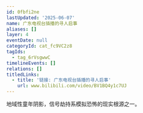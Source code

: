 ```yaml
---
id: 0fbfi2ne
lastUpdated: '2025-06-07'
name: 广东电视台插播的寻人启事
aliases: []
layer: 4
eventDate: null
categoryId: cat_fc9VC2z8
tagIds:
  - tag_6rVsgwwC
timelineEvents: []
relations: []
titledLinks:
  - title: '链接: 广东电视台插播的寻人启事'
    url: www.bilibili.com/video/BV1BQ4y1c7UJ
---
```

地域性童年阴影，信号劫持系模拟恐怖的现实根源之一。
